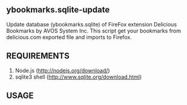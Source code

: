 ybookmarks.sqlite-update
------------------------
Update database (ybookmarks.sqlite) of FireFox extension Delicious Bookmarks by AVOS System Inc.
This script get your bookmarks from delicious.com exported file and imports to Firefox.

REQUIREMENTS
------------
1. Node.js (http://nodejs.org/download/)
2. sqlite3 shell (http://www.sqlite.org/download.html)

USAGE
-----